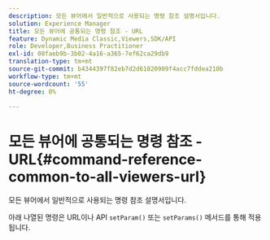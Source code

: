 ```yaml
---
description: 모든 뷰어에서 일반적으로 사용되는 명령 참조 설명서입니다.
solution: Experience Manager
title: 모든 뷰어에 공통되는 명령 참조 - URL
feature: Dynamic Media Classic,Viewers,SDK/API
role: Developer,Business Practitioner
exl-id: 08faeb9b-3b02-4a16-a365-7ef62ca29db9
translation-type: tm+mt
source-git-commit: b4344397f82eb7d2d61020909f4acc7fddea210b
workflow-type: tm+mt
source-wordcount: '55'
ht-degree: 0%

---
```


# 모든 뷰어에 공통되는 명령 참조 - URL{#command-reference-common-to-all-viewers-url}

모든 뷰어에서 일반적으로 사용되는 명령 참조 설명서입니다.

아래 나열된 명령은 URL이나 API `setParam()` 또는 `setParams()` 메서드를 통해 적용됩니다.
